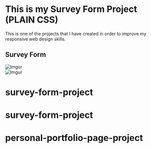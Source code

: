 # This is my Survey Form Project (PLAIN CSS)
This is one of the projects that I have created in order to improve my responsive web design skills.
## Survey Form
![Imgur](https://i.imgur.com/A5udgCY.png)  
![Imgur](https://i.imgur.com/xVIcONt.png)
# survey-form-project
# survey-form-project
# personal-portfolio-page-project
